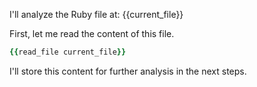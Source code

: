 I'll analyze the Ruby file at: {{current_file}}

First, let me read the content of this file.

```ruby
{{read_file current_file}}
```

I'll store this content for further analysis in the next steps.